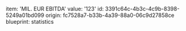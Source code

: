 item: 'MIL. EUR EBITDA'
value: '123'
id: 3391c64c-4b3c-4c9b-8398-5249a01bd099
origin: fc7528a7-b33b-4a39-88a0-06c9d27858ce
blueprint: statistics
